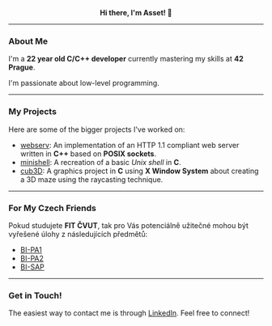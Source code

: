 <div align="center">
    <b>Hi there, I'm Asset! 👋</b>
</div>

---

### About Me

I'm a **22 year old C/C++ developer** currently mastering my skills at **42 Prague**.

I'm passionate about low-level programming.

---

### My Projects

Here are some of the bigger projects I've worked on:

- [webserv](https://github.com/0x416c6941/webserv): An implementation of an HTTP 1.1 compliant web server written in **C++** based on **POSIX sockets**.
- [minishell](https://github.com/0x416c6941/minishell): A recreation of a basic *Unix shell* in **C**.
- [cub3D](https://github.com/0x416c6941/cub3D): A graphics project in **C** using **X Window System** about creating a 3D maze using the raycasting technique.

---

### For My Czech Friends

Pokud studujete **FIT ČVUT**, tak pro Vás potenciálně užitečné mohou být vyřešené úlohy z následujících předmětů:
- [BI-PA1](https://github.com/0x416c6941/BI-PA1.21)
- [BI-PA2](https://github.com/0x416c6941/BI-PA2.21)
- [BI-SAP](https://github.com/0x416c6941/BI-SAP.21)

---

### Get in Touch!

The easiest way to contact me is through [LinkedIn](https://linkedin.com/in/sagymbayev/). Feel free to connect!
